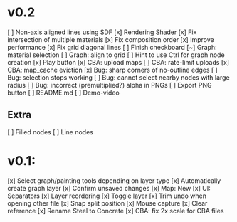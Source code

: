 # v0.2
[ ] Non-axis aligned lines using SDF
	[x] Rendering Shader
	[x] Fix intersection of multiple materials
	[x] Fix composition order
	[x] Improve performance
	[x] Fix grid diagonal lines
	[ ] Finish checkboard
[~] Graph: material selection
[ ] Graph: align to grid
[ ] Hint to use Ctrl for graph node creation
[x] Play button
	[x] CBA: upload maps
	[ ] CBA: rate-limit uploads
	[x] CBA: map_cache eviction
[x] Bug: sharp corners of no-outline edges
[ ] Bug: selection stops working
[ ] Bug: cannot select nearby nodes with large radius
[ ] Bug: incorrect (premultiplied?) alpha in PNGs
[ ] Export PNG button
[ ] README.md
[ ] Demo-video
## Extra
[ ] Filled nodes
[ ] Line nodes

# v0.1:
[x] Select graph/painting tools depending on layer type
[x] Automatically create graph layer
[x] Confirm unsaved changes
[x] Map: New
[x] UI: Separators
[x] Layer reordering
[x] Toggle layer
[x] Trim undo when opening other file
[x] Snap split position
[x] Mouse capture
[x] Clear reference
[x] Rename Steel to Concrete
[x] CBA: fix 2x scale for CBA files 
